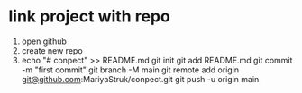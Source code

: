 # link project with repo
1. open github
2. create new repo
3. echo "# conpect" >> README.md
git init
git add README.md
git commit -m "first commit"
git branch -M main
git remote add origin git@github.com:MariyaStruk/conpect.git
git push -u origin main